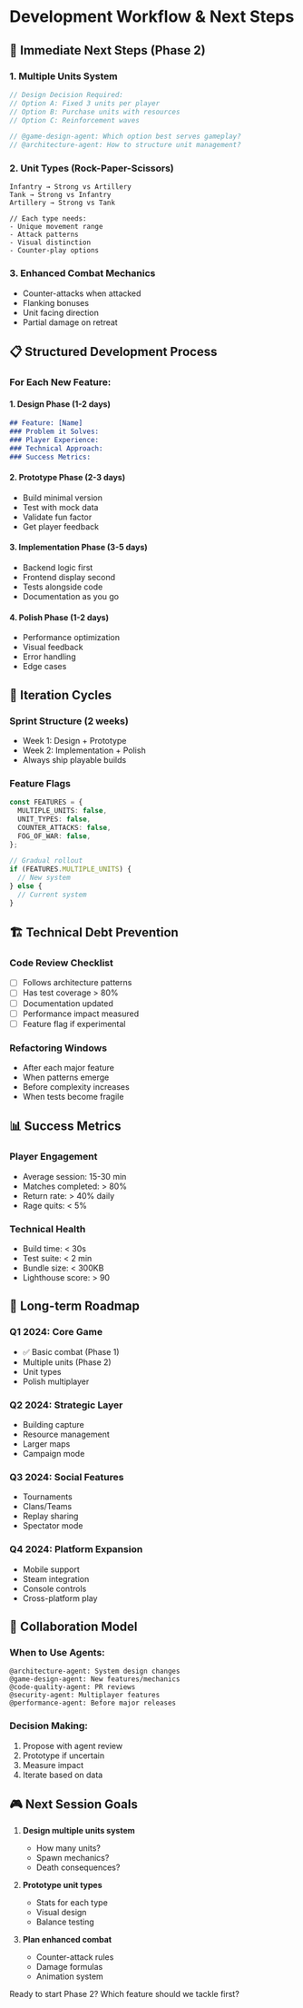 # Development Workflow & Next Steps

## 🎯 Immediate Next Steps (Phase 2)

### 1. **Multiple Units System**
```typescript
// Design Decision Required:
// Option A: Fixed 3 units per player
// Option B: Purchase units with resources
// Option C: Reinforcement waves

// @game-design-agent: Which option best serves gameplay?
// @architecture-agent: How to structure unit management?
```

### 2. **Unit Types (Rock-Paper-Scissors)**
```
Infantry → Strong vs Artillery
Tank → Strong vs Infantry  
Artillery → Strong vs Tank

// Each type needs:
- Unique movement range
- Attack patterns
- Visual distinction
- Counter-play options
```

### 3. **Enhanced Combat Mechanics**
- Counter-attacks when attacked
- Flanking bonuses
- Unit facing direction
- Partial damage on retreat

## 📋 Structured Development Process

### For Each New Feature:

#### 1. **Design Phase** (1-2 days)
```markdown
## Feature: [Name]
### Problem it Solves:
### Player Experience:
### Technical Approach:
### Success Metrics:
```

#### 2. **Prototype Phase** (2-3 days)
- Build minimal version
- Test with mock data
- Validate fun factor
- Get player feedback

#### 3. **Implementation Phase** (3-5 days)
- Backend logic first
- Frontend display second
- Tests alongside code
- Documentation as you go

#### 4. **Polish Phase** (1-2 days)
- Performance optimization
- Visual feedback
- Error handling
- Edge cases

## 🔄 Iteration Cycles

### Sprint Structure (2 weeks)
- Week 1: Design + Prototype
- Week 2: Implementation + Polish
- Always ship playable builds

### Feature Flags
```typescript
const FEATURES = {
  MULTIPLE_UNITS: false,
  UNIT_TYPES: false,
  COUNTER_ATTACKS: false,
  FOG_OF_WAR: false,
};

// Gradual rollout
if (FEATURES.MULTIPLE_UNITS) {
  // New system
} else {
  // Current system
}
```

## 🏗️ Technical Debt Prevention

### Code Review Checklist
- [ ] Follows architecture patterns
- [ ] Has test coverage > 80%
- [ ] Documentation updated
- [ ] Performance impact measured
- [ ] Feature flag if experimental

### Refactoring Windows
- After each major feature
- When patterns emerge
- Before complexity increases
- When tests become fragile

## 📊 Success Metrics

### Player Engagement
- Average session: 15-30 min
- Matches completed: > 80%
- Return rate: > 40% daily
- Rage quits: < 5%

### Technical Health
- Build time: < 30s
- Test suite: < 2 min
- Bundle size: < 300KB
- Lighthouse score: > 90

## 🚀 Long-term Roadmap

### Q1 2024: Core Game
- ✅ Basic combat (Phase 1)
- Multiple units (Phase 2)
- Unit types
- Polish multiplayer

### Q2 2024: Strategic Layer
- Building capture
- Resource management
- Larger maps
- Campaign mode

### Q3 2024: Social Features
- Tournaments
- Clans/Teams
- Replay sharing
- Spectator mode

### Q4 2024: Platform Expansion
- Mobile support
- Steam integration
- Console controls
- Cross-platform play

## 🤝 Collaboration Model

### When to Use Agents:
```
@architecture-agent: System design changes
@game-design-agent: New features/mechanics  
@code-quality-agent: PR reviews
@security-agent: Multiplayer features
@performance-agent: Before major releases
```

### Decision Making:
1. Propose with agent review
2. Prototype if uncertain
3. Measure impact
4. Iterate based on data

## 🎮 Next Session Goals

1. **Design multiple units system**
   - How many units?
   - Spawn mechanics?
   - Death consequences?

2. **Prototype unit types**
   - Stats for each type
   - Visual design
   - Balance testing

3. **Plan enhanced combat**
   - Counter-attack rules
   - Damage formulas
   - Animation system

Ready to start Phase 2? Which feature should we tackle first?
